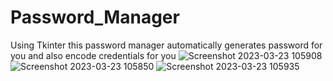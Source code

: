 # Password_Manager
Using Tkinter this password manager automatically generates password for you and also encode credentials for you 
![Screenshot 2023-03-23 105908](https://user-images.githubusercontent.com/119688991/227112320-7b09947a-4bc9-412e-bd72-83dc9ff41abd.png)
![Screenshot 2023-03-23 105850](https://user-images.githubusercontent.com/119688991/227112329-5b9a2d86-99a3-4fed-97c1-5f728703b048.png)
![Screenshot 2023-03-23 105935](https://user-images.githubusercontent.com/119688991/227112339-3f747a5e-8ed1-4920-8df5-789b59dffc74.png)
